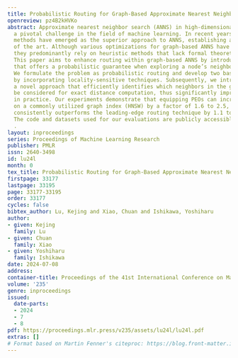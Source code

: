 ```yaml
---
title: Probabilistic Routing for Graph-Based Approximate Nearest Neighbor Search
openreview: pz4B2kHVKo
abstract: Approximate nearest neighbor search (ANNS) in high-dimensional spaces is
  a pivotal challenge in the field of machine learning. In recent years graph-based
  methods have emerged as the superior approach to ANNS, establishing a new state
  of the art. Although various optimizations for graph-based ANNS have been introduced,
  they predominantly rely on heuristic methods that lack formal theoretical backing.
  This paper aims to enhance routing within graph-based ANNS by introducing a method
  that offers a probabilistic guarantee when exploring a node’s neighbors in the graph.
  We formulate the problem as probabilistic routing and develop two baseline strategies
  by incorporating locality-sensitive techniques. Subsequently, we introduce PEOs,
  a novel approach that efficiently identifies which neighbors in the graph should
  be considered for exact distance computation, thus significantly improving efficiency
  in practice. Our experiments demonstrate that equipping PEOs can increase throughput
  on a commonly utilized graph index (HNSW) by a factor of 1.6 to 2.5, and its efficiency
  consistently outperforms the leading-edge routing technique by 1.1 to 1.4 times.
  The code and datasets used for our evaluations are publicly accessible at https//github.com/ICML2024-code/PEOs
  .
layout: inproceedings
series: Proceedings of Machine Learning Research
publisher: PMLR
issn: 2640-3498
id: lu24l
month: 0
tex_title: Probabilistic Routing for Graph-Based Approximate Nearest Neighbor Search
firstpage: 33177
lastpage: 33195
page: 33177-33195
order: 33177
cycles: false
bibtex_author: Lu, Kejing and Xiao, Chuan and Ishikawa, Yoshiharu
author:
- given: Kejing
  family: Lu
- given: Chuan
  family: Xiao
- given: Yoshiharu
  family: Ishikawa
date: 2024-07-08
address:
container-title: Proceedings of the 41st International Conference on Machine Learning
volume: '235'
genre: inproceedings
issued:
  date-parts:
  - 2024
  - 7
  - 8
pdf: https://proceedings.mlr.press/v235/assets/lu24l/lu24l.pdf
extras: []
# Format based on Martin Fenner's citeproc: https://blog.front-matter.io/posts/citeproc-yaml-for-bibliographies/
---
```


